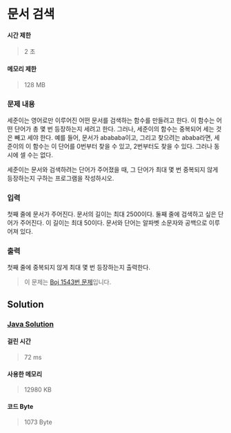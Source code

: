# 문서 검색


#### 시간 제한


> 2 초


#### 메모리 제한


> 128 MB


### 문제 내용


세준이는 영어로만 이루어진 어떤 문서를 검색하는 함수를 만들려고 한다. 이 함수는 어떤 단어가 총 몇 번 등장하는지 세려고 한다. 그러나, 세준이의 함수는 중복되어 세는 것은 빼고 세야 한다. 예를 들어, 문서가 abababa이고, 그리고 찾으려는 ababa라면, 세준이의 이 함수는 이 단어를 0번부터 찾을 수 있고, 2번부터도 찾을 수 있다. 그러나 동시에 셀 수는 없다.

세준이는 문서와 검색하려는 단어가 주어졌을 때, 그 단어가 최대 몇 번 중복되지 않게 등장하는지 구하는 프로그램을 작성하시오.


### 입력


첫째 줄에 문서가 주어진다. 문서의 길이는 최대 2500이다. 둘째 줄에 검색하고 싶은 단어가 주어진다. 이 길이는 최대 50이다. 문서와 단어는 알파벳 소문자와 공백으로 이루어져 있다.


### 출력


첫째 줄에 중복되지 않게 최대 몇 번 등장하는지 출력한다.


> 이 문제는 [Boj 1543번 문제](https://www.acmicpc.net/problem/1543)입니다.


## Solution


### [Java Solution](./main.java)


#### 걸린 시간


> 72 ms


#### 사용한 메모리


> 12980 KB


#### 코드 Byte


> 1073 Byte
